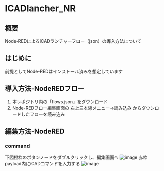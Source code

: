 # ICADlancher_NR
## 概要
Node-REDによるiCADランチャーフロー（json）の導入方法について
## はじめに
前提としてNode-REDはインストール済みを想定しています
## 導入方法-NodeREDフロー
1. 本レポジトリ内の「flows.json」をダウンロード
2. Node-REDフロー編集画面の 右上三本線メニュー→読み込み からダウンロードしたフローを読み込み
## 編集方法-NodeRED
### command
下図橙枠のボタンノードをダブルクリックし、編集画面へ
![image](https://github.com/user-attachments/assets/d1209206-d032-452b-b241-7bd050be5bc8)
赤枠payload内にiCADコマンドを入力する
![image](https://github.com/user-attachments/assets/d091237f-36ef-4615-ac06-703d2ccbc681)
